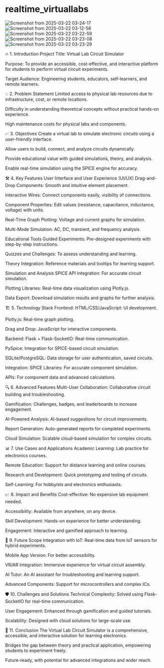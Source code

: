 # realtime_virtuallabs
![Screenshot from 2025-03-22 03-24-17](https://github.com/user-attachments/assets/455b8264-7e6f-4a21-a01f-087efa9e17fa)
![Screenshot from 2025-03-22 03-12-56](https://github.com/user-attachments/assets/5e579f57-534f-4654-968c-2a5dc352fd03)
![Screenshot from 2025-03-22 03-22-59](https://github.com/user-attachments/assets/069d40a9-ecbd-4624-a9dd-80a6702f59eb)
![Screenshot from 2025-03-22 03-23-08](https://github.com/user-attachments/assets/aa05ab42-b9e2-425c-98f7-a47135bc36c0)
![Screenshot from 2025-03-22 03-23-29](https://github.com/user-attachments/assets/a6193011-3f19-432c-972f-53d68a268514)



🔥 1. Introduction
Project Title: Virtual Lab Circuit Simulator

Purpose: To provide an accessible, cost-effective, and interactive platform for students to perform virtual circuit experiments.

Target Audience: Engineering students, educators, self-learners, and remote learners.

💡 2. Problem Statement
Limited access to physical lab resources due to infrastructure, cost, or remote locations.

Difficulty in understanding theoretical concepts without practical hands-on experience.

High maintenance costs for physical labs and components.

✅ 3. Objectives
Create a virtual lab to simulate electronic circuits using a user-friendly interface.

Allow users to build, connect, and analyze circuits dynamically.

Provide educational value with guided simulations, theory, and analysis.

Enable real-time simulation using the SPICE engine for accuracy.

🛠️ 4. Key Features
User Interface and User Experience (UI/UX)
Drag-and-Drop Components: Smooth and intuitive element placement.

Interactive Wires: Connect components easily, visibility of connections.

Component Properties: Edit values (resistance, capacitance, inductance, voltage) with units.

Real-Time Graph Plotting: Voltage and current graphs for simulation.

Multi-Mode Simulation: AC, DC, transient, and frequency analysis.

Educational Tools
Guided Experiments: Pre-designed experiments with step-by-step instructions.

Quizzes and Challenges: To assess understanding and learning.

Theory Integration: Reference materials and tooltips for learning support.

Simulation and Analysis
SPICE API Integration: For accurate circuit simulation.

Plotting Libraries: Real-time data visualization using Plotly.js.

Data Export: Download simulation results and graphs for further analysis.

🏗️ 5. Technology Stack
Frontend:
HTML/CSS/JavaScript: UI development.

Plotly.js: Real-time graph plotting.

Drag and Drop: JavaScript for interactive components.

Backend:
Flask + Flask-SocketIO: Real-time communication.

PySpice: Integration for SPICE-based circuit simulation.

SQLite/PostgreSQL: Data storage for user authentication, saved circuits.

Integration:
SPICE Libraries: For accurate component simulation.

APIs: For component data and advanced calculations.

🔍 6. Advanced Features
Multi-User Collaboration: Collaborative circuit building and troubleshooting.

Gamification: Challenges, badges, and leaderboards to increase engagement.

AI-Powered Analysis: AI-based suggestions for circuit improvements.

Report Generation: Auto-generated reports for completed experiments.

Cloud Simulation: Scalable cloud-based simulation for complex circuits.

📊 7. Use Cases and Applications
Academic Learning: Lab practice for electronics courses.

Remote Education: Support for distance learning and online courses.

Research and Development: Quick prototyping and testing of circuits.

Self-Learning: For hobbyists and electronics enthusiasts.

📈 8. Impact and Benefits
Cost-effective: No expensive lab equipment needed.

Accessibility: Available from anywhere, on any device.

Skill Development: Hands-on experience for better understanding.

Engagement: Interactive and gamified approach to learning.

🚀 9. Future Scope
Integration with IoT: Real-time data from IoT sensors for hybrid experiments.

Mobile App Version: For better accessibility.

VR/AR Integration: Immersive experience for virtual circuit assembly.

AI Tutor: An AI assistant for troubleshooting and learning support.

Advanced Components: Support for microcontrollers and complex ICs.

🛡️ 10. Challenges and Solutions
Technical Complexity: Solved using Flask-SocketIO for real-time communication.

User Engagement: Enhanced through gamification and guided tutorials.

Scalability: Designed with cloud solutions for large-scale use.

🎯 11. Conclusion
The Virtual Lab Circuit Simulator is a comprehensive, accessible, and interactive solution for learning electronics.

Bridges the gap between theory and practical application, empowering students to experiment freely.

Future-ready, with potential for advanced integrations and wider reach.

